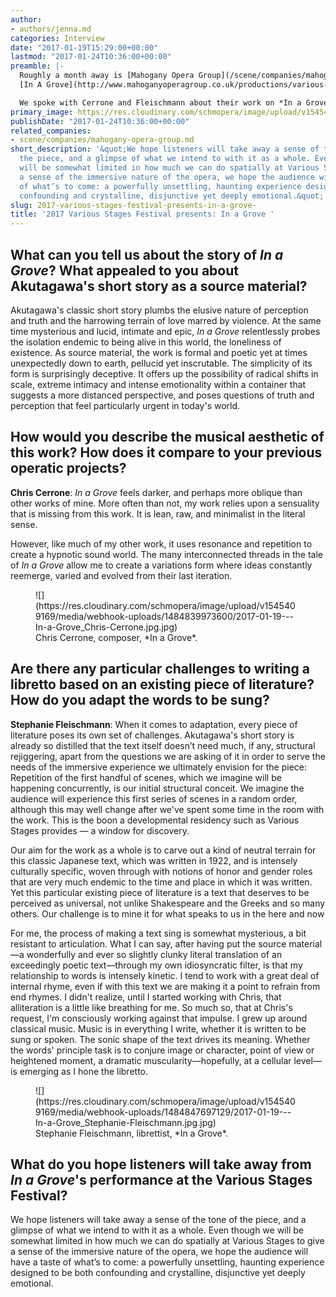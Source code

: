 ```yaml
---
author:
- authors/jenna.md
categories: Interview
date: "2017-01-19T15:29:00+00:00"
lastmod: "2017-01-24T10:36:00+00:00"
preamble: |-
  Roughly a month away is [Mahogany Opera Group](/scene/companies/mahogany-opera-group/)'s 2017 Various Stages Festival, which showcases new operas-in-progress with performances and critical feedback sessions. On **February 24th, 1pm** at London's Institute of Contemporary Arts, the Festival celebrates six new works, including
  [In A Grove](http://www.mahoganyoperagroup.co.uk/productions/various-stages-festival-2017/in-a-grove/), by composer Christopher Cerrone and librettist Stephanie Fleischmann. The opera, which "plumbs the elusive nature of perception and truth and the harrowing terrain of love marred by violence," is inspired by Ryūnosuke Akutagawa's 1922 short story of the same name.

  We spoke with Cerrone and Fleischmann about their work on *In a Grove*, and the unique creative process of adapting literature into opera.
primary_image: https://res.cloudinary.com/schmopera/image/upload/v1545409169/media/webhook-uploads/1484839928782/2017-01-19---In-A-Grove.jpg.jpg
publishDate: "2017-01-24T10:36:00+00:00"
related_companies:
- scene/companies/mahogany-opera-group.md
short_description: '&quot;We hope listeners will take away a sense of the tone of
  the piece, and a glimpse of what we intend to with it as a whole. Even though we
  will be somewhat limited in how much we can do spatially at Various Stages to give
  a sense of the immersive nature of the opera, we hope the audience will have a taste
  of what’s to come: a powerfully unsettling, haunting experience designed to be both
  confounding and crystalline, disjunctive yet deeply emotional.&quot;'
slug: 2017-various-stages-festival-presents-in-a-grove-
title: '2017 Various Stages Festival presents: In a Grove '
---
```


## What can you tell us about the story of *In a Grove*? What appealed to you about Akutagawa's short story as a source material?

Akutagawa's classic short story plumbs the elusive nature of perception and truth and the harrowing terrain of love marred by violence. At the same time mysterious and lucid, intimate and epic, *In a Grove* relentlessly probes the isolation endemic to being alive in this world, the loneliness of existence. As source material, the work is formal and poetic yet at times unexpectedly down to earth, pellucid yet inscrutable. The simplicity of its form is surprisingly deceptive. It offers up the possibility of radical shifts in scale, extreme intimacy and intense emotionality within a container that suggests a more distanced perspective, and poses questions of truth and perception that feel particularly urgent in today's world.

## How would you describe the musical aesthetic of this work? How does it compare to your previous operatic projects?

**Chris Cerrone**: *In a Grove* feels darker, and perhaps more oblique than other works of mine. More often than not, my work relies upon a sensuality that is missing from this work. It is lean, raw, and minimalist in the literal sense. 

However, like much of my other work, it uses resonance and repetition to create a hypnotic sound world. The many interconnected threads in the tale of *In a Grove* allow me to create a variations form where ideas constantly reemerge, varied and evolved from their last iteration. 

<figure data-type="image">![](https://res.cloudinary.com/schmopera/image/upload/v1545409169/media/webhook-uploads/1484839973600/2017-01-19---In-a-Grove_Chris-Cerrone.jpg.jpg)
<figcaption>Chris Cerrone, composer, *In a Grove*.</figcaption>
</figure>
 
## Are there any particular challenges to writing a libretto based on an existing piece of literature? How do you adapt the words to be sung?

**Stephanie Fleischmann**: When it comes to adaptation, every piece of literature poses its own set of challenges. Akutagawa's short story is already so distilled that the text itself doesn’t need much, if any, structural rejiggering, apart from the questions we are asking of it in order to serve the needs of the immersive experience we ultimately envision for the piece: Repetition of the first handful of scenes, which we imagine will be happening concurrently, is our initial structural conceit. We imagine the audience will experience this first series of scenes in a random order, although this may well change after we've spent some time in the room with the work. This is the boon a developmental residency such as Various Stages provides — a window for discovery.

Our aim for the work as a whole is to carve out a kind of neutral terrain for this classic Japanese text, which was written in 1922, and is intensely culturally specific, woven through with notions of honor and gender roles that are very much endemic to the time and place in which it was written. Yet this particular existing piece of literature is a text that deserves to be perceived as universal, not unlike Shakespeare and the Greeks and so many others. Our challenge is to mine it for what speaks to us in the here and now 

For me, the process of making a text sing is somewhat mysterious, a bit resistant to articulation. What I can say, after having put the source material—a wonderfully and ever so slightly clunky literal translation of an exceedingly poetic text—through my own idiosyncratic filter, is that my relationship to words is intensely kinetic. I tend to work with a great deal of internal rhyme, even if with this text we are making it a point to refrain from end rhymes. I didn't realize, until I started working with Chris, that alliteration is a little like breathing for me. So much so, that at Chris's request, I'm consciously working against that impulse. I grew up around classical music. Music is in everything I write, whether it is written to be sung or spoken. The sonic shape of the text drives its meaning. Whether the words' principle task is to conjure image or character, point of view or heightened moment, a dramatic muscularity—hopefully, at a cellular level—is emerging as I hone the libretto.

<figure data-type="image">![](https://res.cloudinary.com/schmopera/image/upload/v1545409169/media/webhook-uploads/1484847697129/2017-01-19---In-a-Grove_Stephanie-Fleischmann.jpg.jpg)
<figcaption>Stephanie Fleischmann, librettist, *In a Grove*.</figcaption>
</figure>

## What do you hope listeners will take away from *In a Grove*'s performance at the Various Stages Festival?

We hope listeners will take away a sense of the tone of the piece, and a glimpse of what we intend to with it as a whole. Even though we will be somewhat limited in how much we can do spatially at Various Stages to give a sense of the immersive nature of the opera, we hope the audience will have a taste of what’s to come: a powerfully unsettling, haunting experience designed to be both confounding and crystalline, disjunctive yet deeply emotional.
